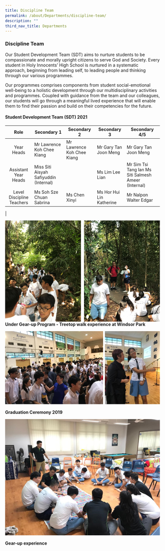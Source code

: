 ```yaml
---
title: Discipline Team
permalink: /about/Departments/discipline-team/
description: ""
third_nav_title: Departments
---
```


### **Discipline Team**

Our Student Development Team (SDT) aims to nurture students to be compassionate and morally upright citizens to serve God and Society. Every student in Holy Innocents’ High School is nurtured in a systematic approach, beginning from leading self, to leading people and thinking through our various programmes.

Our programmes comprises components from student social-emotional well-being to a holistic development through our multidisciplinary activities and programmes. Coupled with guidance from the team and our colleagues, our students will go through a meaningful lived experience that will enable them to find their passion and build on their competencies for the future.   

#### **Student Development Team (SDT) 2021**

| Role | Secondary  1 | Secondary 2 | Secondary 3 | Secondary   4/5 |
|:---:|---|---|---|---|
|  Year Heads | Mr Lawrence Koh Chee Kiang | Mr Lawrence Koh Chee Kiang | Mr Gary Tan Joon Meng | Mr Gary Tan Joon Meng |
| Assistant Year Heads | Miss Siti Aisyah Safiyuddin (Internal) |  | Ms Lim Lee Lian | Mr Sim Tsi Tang Ian Ms Siti Salmesh Ameer (Internal) |
| Level Discipline  Teachers |  Ms Soh Sze Chuan Sabrina | Ms Chen Xinyi | Ms Hor Hui Lin Katherine  | Mr Nalpon Walter Edgar |
|

<img src="/images/sdt1.jpg" 
     style="width:49%" align=left>
<img src="/images/sdt%202.jpg" 
     style="width:49%" align=right>		 
<br><br><br><br>
<br><br><br><br>
<br><br><br><br>
<br><br><br>

**Under Gear-up Program - Treetop walk experience at Windsor Park**

![](/images/sdt%203n4.jpg)

**Graduation Ceremony 2019**

![](/images/sdt5.jpg)

**Gear-up experience**